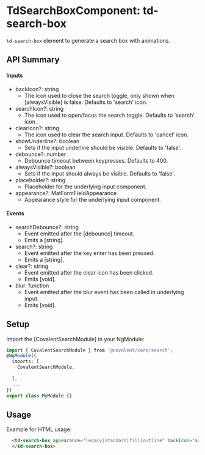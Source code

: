 # TdSearchBoxComponent: td-search-box

`td-search-box` element to generate a search box with animations.

## API Summary

#### Inputs

+ backIcon?: string
  + The icon used to close the search toggle, only shown when [alwaysVisible] is false. Defaults to 'search' icon.
+ searchIcon?: string
  + The icon used to open/focus the search toggle. Defaults to 'search' icon.
+ clearIcon?: string
  + The icon used to clear the search input. Defaults to 'cancel' icon.
+ showUnderline?: boolean
  + Sets if the input underline should be visible. Defaults to 'false'.
+ debounce?: number
  + Debounce timeout between keypresses. Defaults to 400.
+ alwaysVisible?: boolean
  + Sets if the input should always be visible. Defaults to 'false'.
+ placeholder?: string
  + Placeholder for the underlying input component.
+ appearance?: MatFormFieldAppearance
  + Appearance style for the underlying input component.

#### Events

+ searchDebounce?: string
  + Event emitted after the [debounce] timeout.
  + Emits a [string].
+ search?: string
  + Event emitted after the key enter has been pressed.
  + Emits a [string].
+ clear?: string
  + Event emitted after the clear icon has been clicked.
  + Emits [void].
+ blur: function
  + Event emitted after the blur event has been called in underlying input.
  + Emits [void].

## Setup

Import the [CovalentSearchModule] in your NgModule:

```typescript
import { CovalentSearchModule } from '@covalent/core/search';
@NgModule({
  imports: [
    CovalentSearchModule,
    ...
  ],
  ...
})
export class MyModule {}
```

## Usage

Example for HTML usage:

```html
  <td-search-box appearance="legacy|standard|fill|outline" backIcon="arrow_back" placeholder="Search here" [(ngModel)]="searchInputTerm" [showUnderline]="false|true" [debounce]="500" [alwaysVisible]="false|true" (searchDebounce)="searchInputTerm = $event" (search)="searchInputTerm = $event" (clear)="searchInputTerm = ''" (blur)="onBlurEvent()">
  </td-search-box>
```

